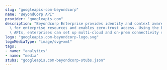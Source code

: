 ```yaml
---
slug: "googleapis-com-beyondcorp"
name: "BeyondCorp API"
provider: "googleapis.com"
description: "Beyondcorp Enterprise provides identity and context aware access controls\
  \ for enterprise resources and enables zero-trust access. Using the Beyondcorp Enterprise\
  \ APIs, enterprises can set up multi-cloud and on-prem connectivity solutions."
logo: "googleapis.com-beyondcorp-logo.svg"
logoMediaType: "image/svg+xml"
tags:
- name: "analytics"
- name: "media"
stubs: "googleapis.com-beyondcorp-stubs.json"
---
```

